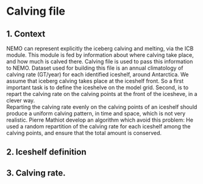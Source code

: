 # Calving file
## 1. Context
NEMO can represent explicitly the iceberg calving and melting, via the ICB module. This
module is fed by information about where calving take place, and how much is calved there.
Calving file is used to pass this information to NEMO. Dataset used for building this file
is an annual climatology of calving rate (GT/year) for each identified iceshelf, around 
Antarctica. We assume that iceberg calving takes place at the iceshelf front. So a first
important task is to define the iceshelve on the model grid. Second, is to repart the calving
rate on the calving points at the front of the icesheve, in a clever way.  
Reparting the calving rate evenly on the calving points of an iceshelf should produce a uniform
calving pattern, in time and space, which is not very realistic. Pierre Mathiot develop an 
algorithm which avoid this problem: He used a random repartition of the calving rate for each
iceshelf among the calving points, and ensure that the total amount is conserved.

## 2. Iceshelf definition

## 3. Calving rate.

